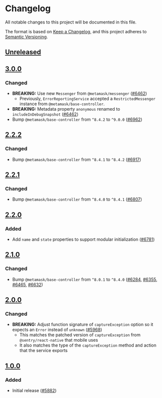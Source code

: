 # Changelog

All notable changes to this project will be documented in this file.

The format is based on [Keep a Changelog](https://keepachangelog.com/en/1.0.0/),
and this project adheres to [Semantic Versioning](https://semver.org/spec/v2.0.0.html).

## [Unreleased]

## [3.0.0]

### Changed

- **BREAKING:** Use new `Messenger` from `@metamask/messenger` ([#6462](https://github.com/MetaMask/core/pull/6462))
  - Previously, `ErrorReportingService` accepted a `RestrictedMessenger` instance from `@metamask/base-controller`.
- **BREAKING:** Metadata property `anonymous` renamed to `includeInDebugSnapshot` ([#6462](https://github.com/MetaMask/core/pull/6462))
- Bump `@metamask/base-controller` from `^8.4.2` to `^9.0.0` ([#6962](https://github.com/MetaMask/core/pull/6962))

## [2.2.2]

### Changed

- Bump `@metamask/base-controller` from `^8.4.1` to `^8.4.2` ([#6917](https://github.com/MetaMask/core/pull/6917))

## [2.2.1]

### Changed

- Bump `@metamask/base-controller` from `^8.4.0` to `^8.4.1` ([#6807](https://github.com/MetaMask/core/pull/6807))

## [2.2.0]

### Added

- Add `name` and `state` properties to support modular initialization ([#6781](https://github.com/MetaMask/core/pull/6781))

## [2.1.0]

### Changed

- Bump `@metamask/base-controller` from `^8.0.1` to `^8.4.0` ([#6284](https://github.com/MetaMask/core/pull/6284), [#6355](https://github.com/MetaMask/core/pull/6355), [#6465](https://github.com/MetaMask/core/pull/6465), [#6632](https://github.com/MetaMask/core/pull/6632))

## [2.0.0]

### Changed

- **BREAKING:** Adjust function signature of `captureException` option so it expects an `Error` instead of `unknown` ([#5968](https://github.com/MetaMask/core/pull/5968))
  - This matches the patched version of `captureException` from `@sentry/react-native` that mobile uses
  - It also matches the type of the `captureException` method and action that the service exports

## [1.0.0]

### Added

- Initial release ([#5882](https://github.com/MetaMask/core/pull/5882))

[Unreleased]: https://github.com/MetaMask/core/compare/@metamask/error-reporting-service@3.0.0...HEAD
[3.0.0]: https://github.com/MetaMask/core/compare/@metamask/error-reporting-service@2.2.2...@metamask/error-reporting-service@3.0.0
[2.2.2]: https://github.com/MetaMask/core/compare/@metamask/error-reporting-service@2.2.1...@metamask/error-reporting-service@2.2.2
[2.2.1]: https://github.com/MetaMask/core/compare/@metamask/error-reporting-service@2.2.0...@metamask/error-reporting-service@2.2.1
[2.2.0]: https://github.com/MetaMask/core/compare/@metamask/error-reporting-service@2.1.0...@metamask/error-reporting-service@2.2.0
[2.1.0]: https://github.com/MetaMask/core/compare/@metamask/error-reporting-service@2.0.0...@metamask/error-reporting-service@2.1.0
[2.0.0]: https://github.com/MetaMask/core/compare/@metamask/error-reporting-service@1.0.0...@metamask/error-reporting-service@2.0.0
[1.0.0]: https://github.com/MetaMask/core/releases/tag/@metamask/error-reporting-service@1.0.0
